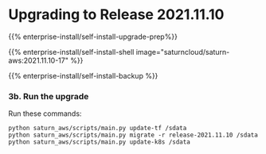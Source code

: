 # Upgrading to Release 2021.11.10
{{% enterprise-install/self-install-upgrade-prep%}}

{{% enterprise-install/self-install-shell image="saturncloud/saturn-aws:2021.11.10-17" %}}

{{% enterprise-install/self-install-backup %}}

### 3b. Run the upgrade

Run these commands:

```
python saturn_aws/scripts/main.py update-tf /sdata
python saturn_aws/scripts/main.py migrate -r release-2021.11.10 /sdata
python saturn_aws/scripts/main.py update-k8s /sdata
```
